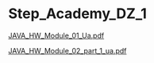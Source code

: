 # Step_Academy_DZ_1
[JAVA_HW_Module_01_Ua.pdf](https://github.com/SvitLanaSvit/Step_Academy_DZ_1/blob/main/asserts/JAVA_HW_Module_01_Ua.pdf)

[JAVA_HW_Module_02_part_1_ua.pdf](https://github.com/SvitLanaSvit/Step_Academy_Java_Meeting_2/blob/main/asserts/JAVA_HW_Module_02_part_1_ua.pdf)
